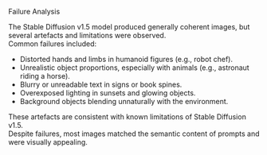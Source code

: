 Failure Analysis 


The Stable Diffusion v1.5 model produced generally coherent images, but several artefacts and limitations were observed.  
Common failures included:
- Distorted hands and limbs in humanoid figures (e.g., robot chef).  
- Unrealistic object proportions, especially with animals (e.g., astronaut riding a horse).  
- Blurry or unreadable text in signs or book spines.  
- Overexposed lighting in sunsets and glowing objects.  
- Background objects blending unnaturally with the environment.  

These artefacts are consistent with known limitations of Stable Diffusion v1.5.  
Despite failures, most images matched the semantic content of prompts and were visually appealing.  


